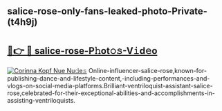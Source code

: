 ## salice-rose-only-fans​-leaked-photo​-Private-(t4h9j)


# <h2><a href="https://mediaupload.pro?title=salice-rose&ref=git">🔗👉 🔴 salice-rose-P𝚑ot𝚘𝚜-V𝚒d𝚎o</a></h2>

[![Corinna Kopf Nue Nu𝚍e𝚜](https://i.imgur.com/0qMVB7G.gif)](https://mediaupload.pro?title=salice-rose&ref=git)
Online-influencer-salice-rose,known-for-publishing-dance-and-lifestyle-content,-including-performances-and-vlogs-on-social-media-platforms.Brilliant-ventriloquist-assistant-salice-rose,celebrated-for-their-exceptional-abilities-and-accomplishments-in-assisting-ventriloquists.  